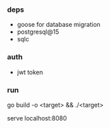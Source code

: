 ### deps
- goose for database migration
- postgresql@15
- sqlc

### auth
- jwt token

### run
go build -o \<target\> && ./\<target\>

serve localhost:8080
